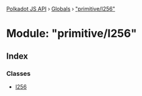 [Polkadot JS API](../README.md) › [Globals](../globals.md) › ["primitive/I256"](_primitive_i256_.md)

# Module: "primitive/I256"

## Index

### Classes

* [I256](../classes/_primitive_i256_.i256.md)
